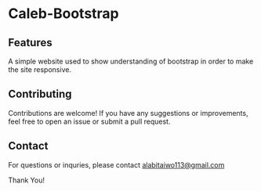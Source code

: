 # Caleb-Bootstrap
## Features
A simple website used to show understanding of bootstrap in order to make the site responsive.

## Contributing
Contributions are welcome! If you have any suggestions or improvements, feel free to open an issue or submit a pull request.

## Contact
For questions or inquries, please contact <a href="mailto:alabitaiwo113@gmail.com" target="_blank">alabitaiwo113@gmail.com<a>

Thank You!